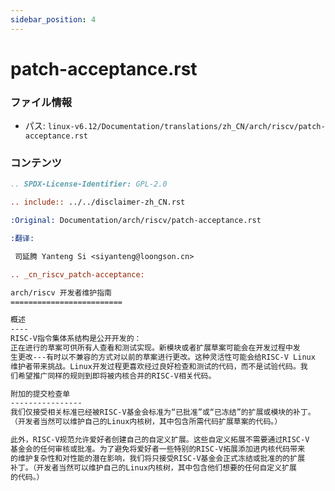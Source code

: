 ```yaml
---
sidebar_position: 4
---
```

# patch-acceptance.rst

### ファイル情報

- パス: `linux-v6.12/Documentation/translations/zh_CN/arch/riscv/patch-acceptance.rst`

### コンテンツ

```rst
.. SPDX-License-Identifier: GPL-2.0

.. include:: ../../disclaimer-zh_CN.rst

:Original: Documentation/arch/riscv/patch-acceptance.rst

:翻译:

 司延腾 Yanteng Si <siyanteng@loongson.cn>

.. _cn_riscv_patch-acceptance:

arch/riscv 开发者维护指南
=========================

概述
----
RISC-V指令集体系结构是公开开发的：
正在进行的草案可供所有人查看和测试实现。新模块或者扩展草案可能会在开发过程中发
生更改---有时以不兼容的方式对以前的草案进行更改。这种灵活性可能会给RISC-V Linux
维护者带来挑战。Linux开发过程更喜欢经过良好检查和测试的代码，而不是试验代码。我
们希望推广同样的规则到即将被内核合并的RISC-V相关代码。

附加的提交检查单
----------------
我们仅接受相关标准已经被RISC-V基金会标准为“已批准”或“已冻结”的扩展或模块的补丁。
（开发者当然可以维护自己的Linux内核树，其中包含所需代码扩展草案的代码。）

此外，RISC-V规范允许爱好者创建自己的自定义扩展。这些自定义拓展不需要通过RISC-V
基金会的任何审核或批准。为了避免将爱好者一些特别的RISC-V拓展添加进内核代码带来
的维护复杂性和对性能的潜在影响，我们将只接受RISC-V基金会正式冻结或批准的的扩展
补丁。（开发者当然可以维护自己的Linux内核树，其中包含他们想要的任何自定义扩展
的代码。）

```
